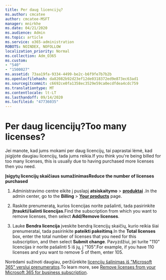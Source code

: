 ```yaml
---
title: Per daug licencijų?
ms.author: cmcatee
author: cmcatee-MSFT
manager: mnirkhe
ms.date: 04/21/2020
ms.audience: Admin
ms.topic: article
ms.service: o365-administration
ROBOTS: NOINDEX, NOFOLLOW
localization_priority: Normal
ms.collection: Adm_O365
ms.custom:
- "540"
- "1500027"
ms.assetid: 73aa19fa-9334-4499-be2c-b6f9fe7b7b2b
ms.openlocfilehash: da82082b92d23ef12de0318372ed9e873ec63ad1
ms.sourcegitcommit: c6692ce0fa1358ec3529e59ca0ecdfdea4cdc759
ms.translationtype: MT
ms.contentlocale: lt-LT
ms.lasthandoff: 09/14/2020
ms.locfileid: "47736035"
---
```

# <a name="too-many-licenses"></a><span data-ttu-id="b03b8-102">Per daug licencijų?</span><span class="sxs-lookup"><span data-stu-id="b03b8-102">Too many licenses?</span></span>

<span data-ttu-id="b03b8-103">Jei manote, kad jums mokami per daug licencijų, tai paprastai lėmė, kad įsigijote daugiau licencijų, tada jums reikia.</span><span class="sxs-lookup"><span data-stu-id="b03b8-103">If you think you're being billed for too many licenses, this is usually due to having purchased more licenses then you need.</span></span>
  
<span data-ttu-id="b03b8-104">**Įsigytų licencijų skaičiaus sumažinimas**</span><span class="sxs-lookup"><span data-stu-id="b03b8-104">**Reduce the number of licenses purchased**</span></span>
  
1. <span data-ttu-id="b03b8-105">Administravimo centre eikite į puslapį **atsiskaitymo** \> **[produktai](https://go.microsoft.com/fwlink/p/?linkid=842054)** .</span><span class="sxs-lookup"><span data-stu-id="b03b8-105">In the admin center, go to the **Billing** \> **[Your products](https://go.microsoft.com/fwlink/p/?linkid=842054)** page.</span></span>

2. <span data-ttu-id="b03b8-106">Raskite prenumeratą, kurios licencijas norite pašalinti, tada pasirinkite **Įtraukti/šalinti licencijas**.</span><span class="sxs-lookup"><span data-stu-id="b03b8-106">Find the subscription from which you want to remove licenses, then select **Add/Remove licenses**.</span></span>

3. <span data-ttu-id="b03b8-107">Lauke **Bendra licencija** įveskite bendrą licencijų skaičių, kurio reikia šiai prenumeratai, tada pasirinkite **pateikti pakeitimą**.</span><span class="sxs-lookup"><span data-stu-id="b03b8-107">In the **Total licenses** box, enter the total number of licenses that you need for this subscription, and then select **Submit change**.</span></span> <span data-ttu-id="b03b8-108">Pavyzdžiui, jei turite "110" licencijas ir norite pašalinti 5 iš jų, į "105".</span><span class="sxs-lookup"><span data-stu-id="b03b8-108">For example, if you have 110 licenses and you want to remove 5 of them, enter 105.</span></span>

<span data-ttu-id="b03b8-109">Norėdami sužinoti daugiau, peržiūrėkite [licencijų šalinimas iš "Microsoft 365" verslui prenumeratos](https://docs.microsoft.com/microsoft-365/commerce/licenses/buy-licenses).</span><span class="sxs-lookup"><span data-stu-id="b03b8-109">To learn more, see [Remove licenses from your Microsoft 365 for business subscription](https://docs.microsoft.com/microsoft-365/commerce/licenses/buy-licenses).</span></span>